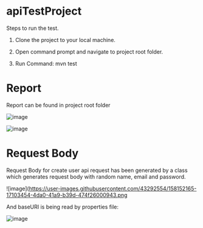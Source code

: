 # apiTestProject


Steps to run the test.

1. Clone the project to your local machine.

2. Open command prompt and navigate to project root folder.

3. Run Command: mvn test

# Report  

Report can be found in project root folder

![image](https://user-images.githubusercontent.com/43292554/158151621-8e77afc1-095a-4bf8-8da3-e133c545b601.png)


![image](https://user-images.githubusercontent.com/43292554/158151546-a3ceee3c-b13d-4acb-8ba1-0694e23d2c58.png)

#  Request Body

Request Body for create user api request has been generated by a class which generates request body with random name, email and password.

![image](https://user-images.githubusercontent.com/43292554/158152165-17103454-4da0-41a9-b39d-474f26000943.png


And baseURI is being read by properties file:

![image](https://user-images.githubusercontent.com/43292554/158152611-9e1ef37c-cbed-4c53-a8db-1878a75ecd92.png)


         
